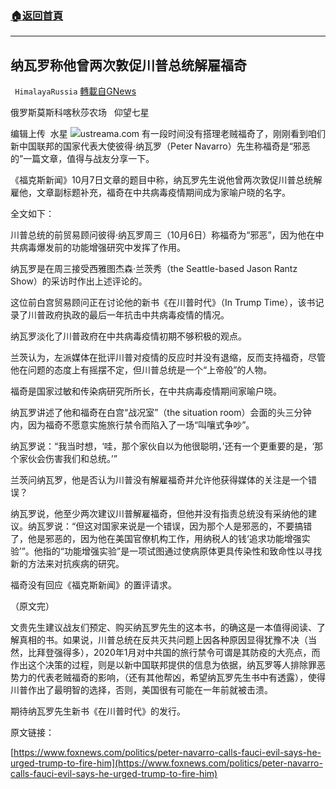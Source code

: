 ###  [:house:返回首頁](https://github.com/ourhimalayas/txt)
---


## 纳瓦罗称他曾两次敦促川普总统解雇福奇
` HimalayaRussia` [轉載自GNews](https://gnews.org/zh-hans/1581843/)

俄罗斯莫斯科喀秋莎农场   仰望七星

编辑上传  水星
![](https://assets.gnews.org/wp-content/uploads/2021/10/P-2.jpg)ustreama.com
有一段时间没有搭理老贼福奇了，刚刚看到咱们新中国联邦的国家代表大使彼得·纳瓦罗（Peter Navarro）先生称福奇是“邪恶的”一篇文章，值得与战友分享一下。

《福克斯新闻》10月7日文章的题目中称，纳瓦罗先生说他曾两次敦促川普总统解雇他，文章副标题补充，福奇在中共病毒疫情期间成为家喻户晓的名字。

全文如下：

川普总统的前贸易顾问彼得·纳瓦罗周三（10月6日）称福奇为“邪恶”，因为他在中共病毒爆发前的功能增强研究中发挥了作用。

纳瓦罗是在周三接受西雅图杰森·兰茨秀（the Seattle-based Jason Rantz Show）的采访时作出上述评论的。

这位前白宫贸易顾问正在讨论他的新书《在川普时代》（In Trump Time），该书记录了川普政府执政的最后一年抗击中共病毒疫情的情况。

纳瓦罗淡化了川普政府在中共病毒疫情初期不够积极的观点。

兰茨认为，左派媒体在批评川普对疫情的反应时并没有退缩，反而支持福奇，尽管他在问题的态度上有摇摆不定，但川普总统是一个“上帝般”的人物。

福奇是国家过敏和传染病研究所所长，在中共病毒疫情期间家喻户晓。

纳瓦罗讲述了他和福奇在白宫“战况室”（the situation room）会面的头三分钟内，因为福奇不愿意实施旅行禁令而陷入了一场“叫嚷式争吵”。

纳瓦罗说：“我当时想，‘哇，那个家伙自以为他很聪明，’还有一个更重要的是，‘那个家伙会伤害我们和总统。’”

兰茨问纳瓦罗，他是否认为川普没有解雇福奇并允许他获得媒体的关注是一个错误？

纳瓦罗说，他至少两次建议川普解雇福奇，但他并没有指责总统没有采纳他的建议。纳瓦罗说：“但这对国家来说是一个错误，因为那个人是邪恶的，不要搞错了，他是邪恶的，因为他在美国官僚机构工作，用纳税人的钱‘追求功能增强实验’”。他指的“功能增强实验”是一项试图通过使病原体更具传染性和致命性以寻找新的方法来对抗疾病的研究。

福奇没有回应《福克斯新闻》的置评请求。

（原文完）

文贵先生建议战友们预定、购买纳瓦罗先生的这本书，的确这是一本值得阅读、了解真相的书。如果说，川普总统在反共灭共问题上因各种原因显得犹豫不决（当然，比拜登强得多），2020年1月对中共国的旅行禁令可谓是其防疫的大亮点，而作出这个决策的过程，则是以新中国联邦提供的信息为依据，纳瓦罗等人排除罪恶势力的代表老贼福奇的影响，（还有其他帮凶，希望纳瓦罗先生书中有透露），使得川普作出了最明智的选择，否则，美国很有可能在一年前就被击溃。

期待纳瓦罗先生新书《在川普时代》的发行。

原文链接：

[https://www.foxnews.com/politics/peter-navarro-calls-fauci-evil-says-he-urged-trump-to-fire-him](https://www.foxnews.com/politics/peter-navarro-calls-fauci-evil-says-he-urged-trump-to-fire-him)
